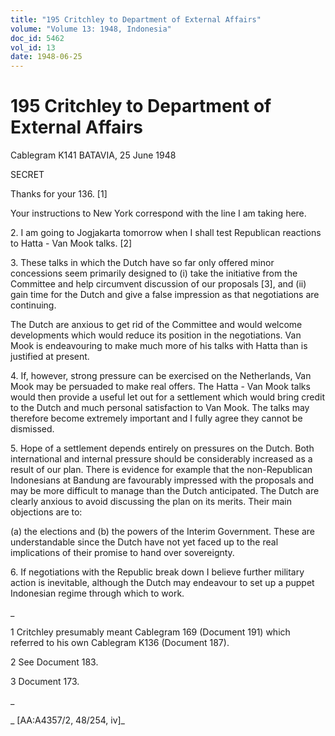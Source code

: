 ```yaml
---
title: "195 Critchley to Department of External Affairs"
volume: "Volume 13: 1948, Indonesia"
doc_id: 5462
vol_id: 13
date: 1948-06-25
---
```


# 195 Critchley to Department of External Affairs

Cablegram K141 BATAVIA, 25 June 1948

SECRET

Thanks for your 136. [1]

Your instructions to New York correspond with the line I am taking here.

2\. I am going to Jogjakarta tomorrow when I shall test Republican reactions to Hatta - Van Mook talks. [2]

3\. These talks in which the Dutch have so far only offered minor concessions seem primarily designed to (i) take the initiative from the Committee and help circumvent discussion of our proposals [3], and (ii) gain time for the Dutch and give a false impression as that negotiations are continuing.

The Dutch are anxious to get rid of the Committee and would welcome developments which would reduce its position in the negotiations. Van Mook is endeavouring to make much more of his talks with Hatta than is justified at present.

4\. If, however, strong pressure can be exercised on the Netherlands, Van Mook may be persuaded to make real offers. The Hatta - Van Mook talks would then provide a useful let out for a settlement which would bring credit to the Dutch and much personal satisfaction to Van Mook. The talks may therefore become extremely important and I fully agree they cannot be dismissed.

5\. Hope of a settlement depends entirely on pressures on the Dutch. Both international and internal pressure should be considerably increased as a result of our plan. There is evidence for example that the non-Republican Indonesians at Bandung are favourably impressed with the proposals and may be more difficult to manage than the Dutch anticipated. The Dutch are clearly anxious to avoid discussing the plan on its merits. Their main objections are to:

(a) the elections and (b) the powers of the Interim Government. These are understandable since the Dutch have not yet faced up to the real implications of their promise to hand over sovereignty.

6\. If negotiations with the Republic break down I believe further military action is inevitable, although the Dutch may endeavour to set up a puppet Indonesian regime through which to work.

_

1 Critchley presumably meant Cablegram 169 (Document 191) which referred to his own Cablegram K136 (Document 187).

2 See Document 183.

3 Document 173.

_

_ [AA:A4357/2, 48/254, iv]_
